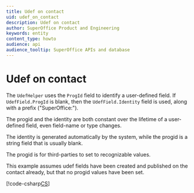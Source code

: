 ```yaml
---
title: Udef on contact
uid: udef_on_contact
description: Udef on contact
author: SuperOffice Product and Engineering
keywords: entity
content_type: howto
audience: api
audience_tooltip: SuperOffice APIs and database
---
```


# Udef on contact

The `UdefHelper` uses the `ProgId` field to identify a user-defined field. If `UdefField.ProgId` is blank, then the `UdefField.Identity` field is used, along with a prefix ("SuperOffice:").

The progid and the identity are both constant over the lifetime of a user-defined field, even field-name or type changes.

The identity is generated automatically by the system, while the progid is a string field that is usually blank.

The progid is for third-parties to set to recognizable values.

This example assumes udef fields have been created and published on the contact already, but that no progid values have been set.

[!code-csharp[CS](includes/udef-on-contact.cs)]
